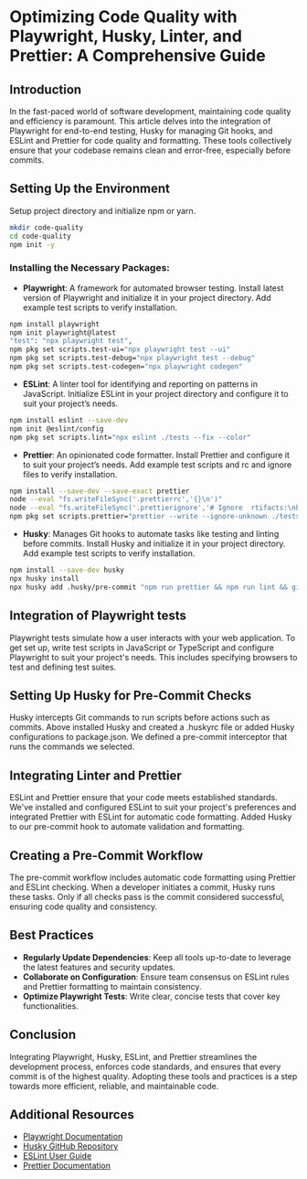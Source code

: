 # Optimizing Code Quality with Playwright, Husky, Linter, and Prettier: A Comprehensive Guide

## Introduction
In the fast-paced world of software development, maintaining code quality and efficiency is paramount. This article delves into the integration of Playwright for end-to-end testing, Husky for managing Git hooks, and ESLint and Prettier for code quality and formatting. These tools collectively ensure that your codebase remains clean and error-free, especially before commits.

## Setting Up the Environment

Setup project directory and initialize npm or yarn.

```bash
mkdir code-quality
cd code-quality
npm init -y
```

### Installing the Necessary Packages:
- **Playwright**: A framework for automated browser testing. Install latest version of Playwright and initialize it in your project directory. Add example test scripts to verify installation.

```bash
npm install playwright
npm init playwright@latest
"test": "npx playwright test",
npm pkg set scripts.test-ui="npx playwright test --ui"
npm pkg set scripts.test-debug="npx playwright test --debug"
npm pkg set scripts.test-codegen="npx playwright codegen"
```

- **ESLint**: A linter tool for identifying and reporting on patterns in JavaScript. Initialize ESLint in your project directory and configure it to suit your project’s needs.

```bash
npm install eslint --save-dev
npm init @eslint/config
npm pkg set scripts.lint="npx eslint ./tests --fix --color"
```

- **Prettier**: An opinionated code formatter. Install Prettier and configure it to suit your project’s needs. Add example test scripts and rc and ignore files to verify installation.

```bash
npm install --save-dev --save-exact prettier
node --eval "fs.writeFileSync('.prettierrc','{}\n')"
node --eval "fs.writeFileSync('.prettierignore','# Ignore  rtifacts:\nbuild')"
npm pkg set scripts.prettier="prettier --write --ignore-unknown ./tests"
```
- **Husky**: Manages Git hooks to automate tasks like testing and linting before commits. Install Husky and initialize it in your project directory. Add example test scripts to verify installation.

```bash
npm install --save-dev husky
npx husky install
npx husky add .husky/pre-commit "npm run prettier && npm run lint && git push"
```

## Integration of Playwright tests
Playwright tests simulate how a user interacts with your web application. To get set up, write test scripts in JavaScript or TypeScript and configure Playwright to suit your project's needs. This includes specifying browsers to test and defining test suites.

## Setting Up Husky for Pre-Commit Checks
Husky intercepts Git commands to run scripts before actions such as commits. Above installed Husky and created a .huskyrc file or added Husky configurations to package.json. We defined a pre-commit interceptor that runs the commands we selected.

## Integrating Linter and Prettier
ESLint and Prettier ensure that your code meets established standards. We've installed and configured ESLint to suit your project's preferences and integrated Prettier with ESLint for automatic code formatting. Added Husky to our pre-commit hook to automate validation and formatting.

## Creating a Pre-Commit Workflow
The pre-commit workflow includes automatic code formatting using Prettier and ESLint checking. When a developer initiates a commit, Husky runs these tasks. Only if all checks pass is the commit considered successful, ensuring code quality and consistency.

## Best Practices
- **Regularly Update Dependencies**: Keep all tools up-to-date to leverage the latest features and security updates.
- **Collaborate on Configuration**: Ensure team consensus on ESLint rules and Prettier formatting to maintain consistency.
- **Optimize Playwright Tests**: Write clear, concise tests that cover key functionalities.

## Conclusion
Integrating Playwright, Husky, ESLint, and Prettier streamlines the development process, enforces code standards, and ensures that every commit is of the highest quality. Adopting these tools and practices is a step towards more efficient, reliable, and maintainable code.

## Additional Resources
- [Playwright Documentation](https://playwright.dev/)
- [Husky GitHub Repository](https://github.com/typicode/husky)
- [ESLint User Guide](https://eslint.org/docs/user-guide/)
- [Prettier Documentation](https://prettier.io/docs/en/index.html)

